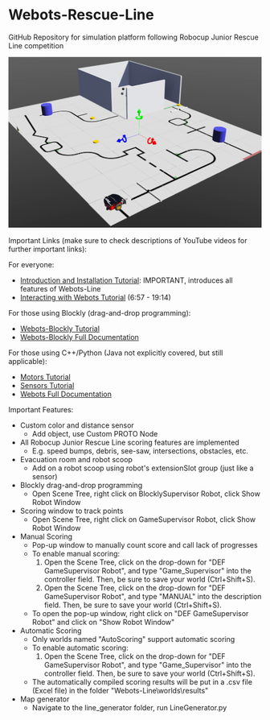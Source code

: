 # Webots-Rescue-Line

GitHub Repository for simulation platform following Robocup Junior Rescue Line competition

![](documentation/sampleWorldImg.png)


Important Links (make sure to check descriptions of YouTube videos for further important links):

For everyone:
- [Introduction and Installation Tutorial](https://youtu.be/x2waExn5sEo): IMPORTANT, introduces all features of Webots-Line
- [Interacting with Webots Tutorial](https://youtu.be/WGLQeFt4Ml8) (6:57 - 19:14)

For those using Blockly (drag-and-drop programming):
- [Webots-Blockly Tutorial](https://youtu.be/T_C4VvBAhok)
- [Webots-Blockly Full Documentation](https://www.stormingrobots.com/prod/webots/Webots_Blockly_API_Documentation.pdf)

For those using C++/Python (Java not explicitly covered, but still applicable):
- [Motors Tutorial](https://youtu.be/VYSuGS_mqD0)
- [Sensors Tutorial](https://youtu.be/9wrEgQoo6mc)
- [Webots Full Documentation](https://cyberbotics.com/doc/reference/nodes-and-api-functions)


Important Features:
- Custom color and distance sensor
  - Add object, use Custom PROTO Node
- All Robocup Junior Rescue Line scoring features are implemented
  - E.g. speed bumps, debris, see-saw, intersections, obstacles, etc.
- Evacuation room and robot scoop
  - Add on a robot scoop using robot's extensionSlot group (just like a sensor)
- Blockly drag-and-drop programming
  - Open Scene Tree, right click on BlocklySupervisor Robot, click Show Robot Window
- Scoring window to track points
  - Open Scene Tree, right click on GameSupervisor Robot, click Show Robot Window
- Manual Scoring
  - Pop-up window to manually count score and call lack of progresses
  - To enable manual scoring:
      1. Open the Scene Tree, click on the drop-down for "DEF 
         GameSupervisor Robot", and type "Game_Supervisor" into the controller field. Then,
         be sure to save your world (Ctrl+Shift+S).
      2. Open the Scene Tree, click on the drop-down for "DEF 
         GameSupervisor Robot", and type "MANUAL" into the description field. Then,
         be sure to save your world (Ctrl+Shift+S).
  - To open the pop-up window, right click on "DEF GameSupervisor Robot" and click
    on "Show Robot Window"
- Automatic Scoring
  - Only worlds named "AutoScoring" support automatic scoring
  - To enable automatic scoring:
      1. Open the Scene Tree, click on the drop-down for "DEF 
         GameSupervisor Robot", and type "Game_Supervisor" into the controller field. Then,
         be sure to save your world (Ctrl+Shift+S).
  - The automatically compiled scoring results will be put in a .csv file (Excel file)
    in the folder "Webots-Line\worlds\results"
- Map generator
  - Navigate to the line_generator folder, run LineGenerator.py

